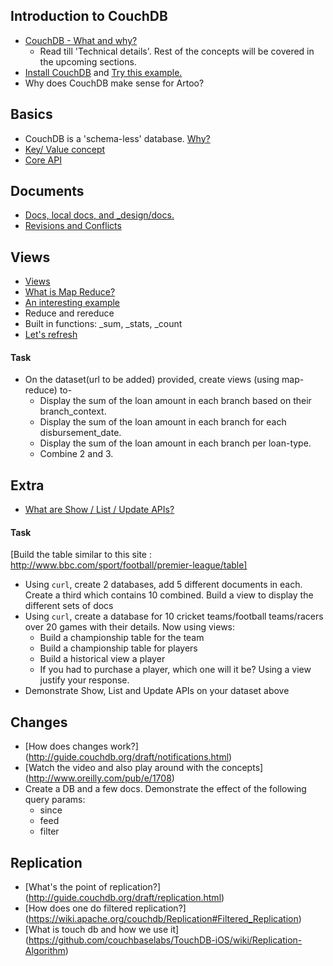 ## Introduction to CouchDB
* [CouchDB - What and why?](http://www.infoq.com/articles/apache-couchdb-the-definitive-introduction)
	 * Read till 'Technical details'. Rest of the concepts will be covered in the upcoming sections.
* [Install CouchDB](http://couchdb.apache.org/) and [Try this example.](http://guide.couchdb.org/draft/tour.html#go)
* Why does CouchDB make sense for Artoo?

## Basics
* CouchDB is a 'schema-less' database. [Why?](http://www.thegeekstuff.com/2014/01/sql-vs-nosql-db/)
* [Key/ Value concept](http://guide.couchdb.org/draft/why.html#containment)
* [Core API](http://guide.couchdb.org/draft/api.html#api)

## Documents
* [Docs, local docs, and _design/docs.](http://guide.couchdb.org/draft/design.html#design)
* [Revisions and Conflicts](http://guide.couchdb.org/draft/conflicts.html#conflicts)

## Views
* [Views](http://couchdb.readthedocs.org/en/1.6.1/api/ddoc/views.html#view-options)
* [What is Map Reduce?](http://www.slideshare.net/okurow/couchdb-mapreduce-13321353)
* [An interesting example](http://stevekrenzel.com/finding-friends-with-mapreduce)
* Reduce and rereduce
* Built in functions: _sum, _stats, _count
* [Let's refresh](http://www.relaxed.tv/#video/0e0aad9d3ff48ed9d29fe32b7918468a)

#### Task
* On the dataset(url to be added) provided, create views (using map-reduce) to-
    * Display the sum of the loan amount in each branch based on their branch_context.
    * Display the sum of the loan amount in each branch for each disbursement_date.
    * Display the sum of the loan amount in each branch per loan-type.
    * Combine 2 and 3.
    
## Extra
* [What are Show / List / Update APIs?](http://docs.couchdb.org/en/latest/couchapp/ddocs.html#show-functions)

#### Task
[Build the table similar to this site : http://www.bbc.com/sport/football/premier-league/table]
* Using `curl`, create 2 databases, add 5 different documents in each. Create a third which contains 10 combined. Build a view to display the different sets of docs
* Using `curl`, create a database for 10 cricket teams/football teams/racers over 20 games with their details. Now using views:
	* Build a championship table for the team
	* Build a championship table for players
	* Build a historical view a player
	* If you had to purchase a player, which one will it be? Using a view justify your response.
* Demonstrate Show, List and Update APIs on your dataset above



## Changes
* [How does changes work?] (http://guide.couchdb.org/draft/notifications.html)
* [Watch the video and also play around with the concepts] (http://www.oreilly.com/pub/e/1708)
* Create a DB and a few docs. Demonstrate the effect of the following query params:
	* since
	* feed
	* filter

## Replication
* [What's the point of replication?] (http://guide.couchdb.org/draft/replication.html)
* [How does one do filtered replication?] (https://wiki.apache.org/couchdb/Replication#Filtered_Replication)
* [What is touch db and how we use it] (https://github.com/couchbaselabs/TouchDB-iOS/wiki/Replication-Algorithm)
